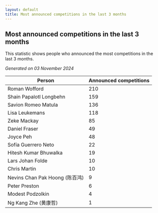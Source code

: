 ```yaml
---
layout: default
title: Most announced competitions in the last 3 months
---
```

## Most announced competitions in the last 3 months
This statistic shows people who announced the most competitions in the last 3 months.

*Generated on 03 November 2024*

| Person | Announced competitions |
| --- | --- |
| Roman Wofford | 210 |
| Shain Papalotl Longbehn | 159 |
| Savion Romeo Matula | 136 |
| Lisa Leukemans | 118 |
| Zeke Mackay | 85 |
| Daniel Fraser | 49 |
| Joyce Peh | 48 |
| Sofía Guerrero Neto | 22 |
| Hitesh Kumar Bhuwalka | 19 |
| Lars Johan Folde | 10 |
| Chris Martin | 10 |
| Nevins Chan Pak Hoong (陈百鸿) | 9 |
| Peter Preston | 6 |
| Modest Podzolkin | 4 |
| Ng Kang Zhe (黄康哲) | 1 |
